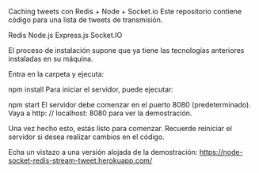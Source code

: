 Caching tweets con Redis + Node + Socket.io
Este repositorio contiene código para una lista de tweets de transmisión.

Redis
Node.js
Express.js
Socket.IO

El proceso de instalación supone que ya tiene las tecnologías anteriores instaladas en su máquina.




Entra en la carpeta y ejecuta:

npm install
Para iniciar el servidor, puede ejecutar:

npm start
El servidor debe comenzar en el puerto 8080 (predeterminado). Vaya a http: // localhost: 8080 para ver la demostración.

Una vez hecho esto, estás listo para comenzar. Recuerde reiniciar el servidor si desea realizar cambios en el código.




Echa un vistazo a una versión alojada de la demostración: https://node-socket-redis-stream-tweet.herokuapp.com/

